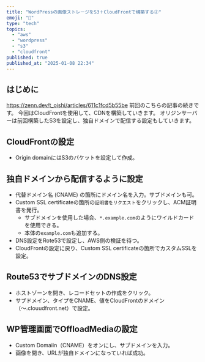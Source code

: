 ```yaml
---
title: "WordPressの画像ストレージをS3＋CloudFrontで構築する②"
emoji: "🙆"
type: "tech"
topics:
  - "aws"
  - "wordpress"
  - "s3"
  - "cloudfront"
published: true
published_at: "2025-01-08 22:34"
---
```


## はじめに
https://zenn.dev/t_oishi/articles/611c1fcd5b55be
前回のこちらの記事の続きです。
今回はCloudFrontを使用して、CDNを構築していきます。
オリジンサーバーは前回構築したS3を設定し、独自ドメインで配信する設定もしていきます。

## CloudFrontの設定
- Origin domainにはS3のバケットを設定して作成。

## 独自ドメインから配信するように設定
- 代替ドメイン名 (CNAME) の箇所にドメイン名を入力。サブドメインも可。
- Custom SSL certificateの箇所の`証明書をリクエスト`をクリックし、ACM証明書を発行。
  - サブドメインを使用した場合、`*.example.com`のようにワイルドカードを使用できる。
  - 本体の`example.com`も追加する。
- DNS設定をRote53で設定し、AWS側の検証を待つ。
- CloudFrontの設定に戻り、Custom SSL certificateの箇所でカスタムSSLを設定。

## Route53でサブドメインのDNS設定
- ホストゾーンを開き、レコードセットの作成をクリック。
- サブドメイン、タイプをCNAME、値をCloudFrontのドメイン（〜.clouudfront.net）で設定。

## WP管理画面でOffloadMediaの設定
- Custom Domaiin（CNAME）をオンにし、サブドメインを入力。
- 画像を開き、URLが独自ドメインになっていれば成功。